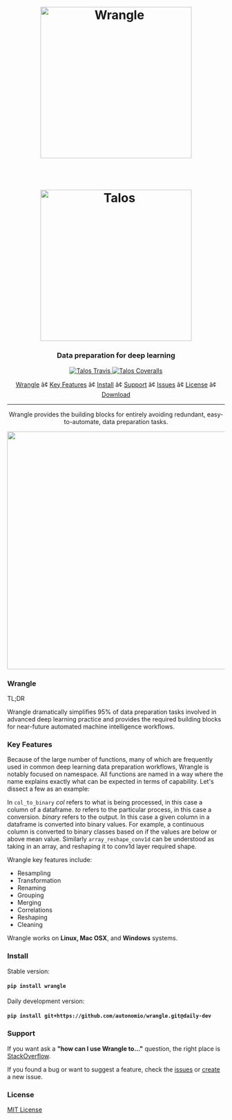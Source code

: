<h1 align="center">
  <br>
  <a href="http://autonom.io"><img src="https://raw.githubusercontent.com/autonomio/wrangle/master/logo.png" alt="Wrangle" width="350"></a>
  <br>
</h1>

<h1 align="center">
  <br>
  <a href="http://autonom.io"><img src="https://raw.githubusercontent.com/autonomio/talos/master/logo.png" alt="Talos" width="350"></a>
  <br>
</h1>

<h3 align="center">Data preparation for deep learning</h3>

<p align="center">

  <a href="https://travis-ci.org/autonomio/wrangle">
    <img src="https://img.shields.io/travis/autonomio/wrangle/master.svg?style=for-the-badge&logo=appveyor" alt="Talos Travis">
  </a>

  <a href="https://coveralls.io/github/autonomio/wrangle">
    <img src="https://img.shields.io/coveralls/github/wrangle/talos.svg?style=for-the-badge&logo=appveyor" alt="Talos Coveralls">
  </a>

</p>

<p align="center">
  <a href="#Wrangle">Wrangle</a> â¢
  <a href="#Key-Features">Key Features</a> â¢
  <a href="#Install">Install</a> â¢
  <a href="#Support">Support</a> â¢
  <a href="https://github.com/autonomio/wrangle/issues">Issues</a> â¢
  <a href="#License">License</a> â¢
  <a href="https://github.com/autonomio/wrangle/archive/master.zip">Download</a>
</p>
<hr>
<p align="center">
Wrangle provides the building blocks for entirely avoiding redundant, easy-to-automate, data preparation tasks.
</p>
<p align="center">
<img src='https://i.ibb.co/3NFH646/keras-model-to-talos.gif' width=550px>
</p>

### Wrangle

TL;DR

Wrangle dramatically simplifies 95% of data preparation tasks involved in advanced deep learning practice and provides the required building blocks for near-future automated machine intelligence workflows.

### Key Features

Because of the large number of functions, many of which are frequently used in common deep learning data preparation workflows, Wrangle is notably focused on namespace. All functions are named in a way where the name explains exactly what can be expected in terms of capability. Let's dissect a few as an example:

In `col_to_binary` *col* refers to what is being processed, in this case a column of a dataframe. *to* refers to the particular process, in this case a conversion. *binary* refers to the output. In this case a given column in a dataframe is converted into binary values. For example, a continuous column is converted to binary classes based on if the values are below or above mean value. Similarly `array_reshape_conv1d` can be understood as taking in an array, and reshaping it to conv1d layer required shape.

Wrangle key features include:

- Resampling
- Transformation
- Renaming
- Grouping
- Merging
- Correlations
- Reshaping
- Cleaning

Wrangle works on **Linux, Mac OSX**, and **Windows** systems.

### Install

Stable version:

#### `pip install wrangle`

Daily development version:

#### `pip install git+https://github.com/autonomio/wrangle.git@daily-dev`

### Support

If you want ask a **"how can I use Wrangle to..."** question, the right place is [StackOverflow](https://stackoverflow.com/questions/ask).

If you found a bug or want to suggest a feature, check the [issues](https://github.com/autonomio/wrangle/issues) or [create](https://github.com/autonomio/wrangle/issues/new/choose) a new issue.


### License

[MIT License](https://github.com/autonomio/wrangle/blob/master/LICENSE)
